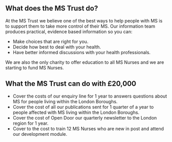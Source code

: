 ## What does the MS Trust do?

At the MS Trust we believe one of the best ways to help people with MS is
to support them to take more control of their MS. Our information team
produces practical, evidence based information so you can:

* Make choices that are right for you.
* Decide how best to deal with your health.
* Have better informed discussions with your health professionals.

We are also the only charity to offer education to all MS Nurses and we are
starting to fund MS Nurses.

## What the MS Trust can do with £20,000

* Cover the costs of our enquiry line for 1 year to answers questions about
MS for people living within the London Boroughs.
* Cover the cost of all our publications sent for 1 quarter of a year to
people affected with MS living within the London Boroughs.
* Cover the cost of Open Door our quarterly newsletter to the London region
for 1 year.
* Cover to the cost to train 12 MS Nurses who are new in post and attend
our development module.
